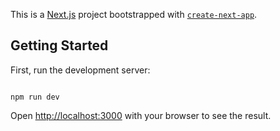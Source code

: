 This is a [Next.js](https://nextjs.org/) project bootstrapped with [`create-next-app`](https://github.com/vercel/next.js/tree/canary/packages/create-next-app).

## Getting Started

First, run the development server:

```

npm run dev

```

Open [http://localhost:3000](http://localhost:3000) with your browser to see the result.
